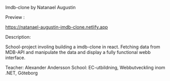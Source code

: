 Imdb-clone by Natanael Augustin

Preview :

https://natanael-augustin-imdb-clone.netlify.app

Description:

School-project involing building a imdb-clone in react. 
Fetching data from MDB-API and manipulate the data and display a fully functional webb interface. 

Teacher: Alexander Andersson 
School: EC-utbildning, Webbutveckling inom .NET, Göteborg


